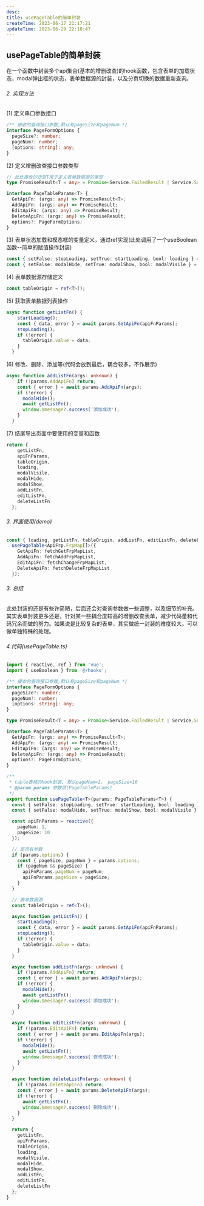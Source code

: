 ```yaml
---
desc: 
title: usePageTable的简单封装
createTime: 2023-06-17 21:17:21
updateTime: 2023-06-29 22:10:47
---
```


## usePageTable的简单封装

​		在一个函数中封装多个api集合(基本的增删改查)的hook函数，包含表单的加载状态，modal弹出框的状态，表单数据源的封装，以及分页切换的数据重新查询。

###### 2. 实现方法

(1) 定义串口参数接口

```typescript [code]
/** 接收的查询接口参数,默认有pageSize和pageNum */
interface PageFormOptions {
  pageSize?: number;
  pageNum?: number;
  [options: string]: any;
}
```

(2) 定义增删改查接口参数类型

```typescript [code]
// 此处接收的泛型T用于定义表单数据源的类型
type PromiseResult<T = any> = Promise<Service.FailedResult | Service.SuccessResult<T>>;

interface PageTableParams<T> {
  GetApiFn: (args: any) => PromiseResult<T>;
  AddApiFn: (args: any) => PromiseResult;
  EditApiFn: (args: any) => PromiseResult;
  DeleteApiFn: (args: any) => PromiseResult;
  options?: PageFormOptions;
}
```

(3) 表单状态加载和模态框的变量定义，通过ref实现(此处调用了一个useBoolean函数--简单的赋值操作封装)

```typescript [code]
const { setFalse: stopLoading, setTrue: startLoading, bool: loading } = useBoolean();
const { setFalse: modalHide, setTrue: modalShow, bool: modalVisile } = useBoolean();
```

(4) 表单数据源存储定义

```typescript [code]
const tableOrigin = ref<T>();
```

(5) 获取表单数据列表操作

```typescript [code]
async function getListFn() {
    startLoading();
    const { data, error } = await params.GetApiFn(apiFnParams);
    stopLoading();
    if (!error) {
      tableOrigin.value = data;
    }
  }
```

(6) 修改、删除、添加等(代码会放到最后，耦合较多，不作展示)

```typescript [code]
async function addListFn(args: unknown) {
    if (!params.AddApiFn) return;
    const { error } = await params.AddApiFn(args);
    if (!error) {
      modalHide();
      await getListFn();
      window.$message?.success('添加成功');
    }
  }
```

(7) 结尾导出页面中要使用的变量和函数

```typescript [code]
return {
    getListFn,
    apiFnParams,
    tableOrigin,
    loading,
    modalVisile,
    modalHide,
    modalShow,
    addListFn,
    editListFn,
    deleteListFn
  };
```

###### 3. 界面使用(demo)

```typescript [code]
const { loading, getListFn, tableOrigin, addListFn, editListFn, deleteListFn, modalHide, modalShow, modalVisile } =
  usePageTable<ApiFrp.FrpMap[]>({
    GetApiFn: fetchGetFrpMapList,
    AddApiFn: fetchAddFrpMapList,
    EditApiFn: fetchChangeFrpMapList,
    DeleteApiFn: fetchDeleteFrpMapList
  });

```

###### 3. 总结

​		此处封装的还是有些许简陋，后面还会对查询参数做一些调整，以及细节的补充。其实表单封装更多还是，针对某一些耦合度较高的增删改查表单，减少代码量和代码冗余而做的努力。如果说是比较复杂的表单，其实做统一封装的难度较大。可以做单独特殊的处理。

###### 4.代码(usePageTable.ts)

```typescript [usePageTable.ts]
import { reactive, ref } from 'vue';
import { useBoolean } from '@/hooks';

/** 接收的查询接口参数,默认有pageSize和pageNum */
interface PageFormOptions {
  pageSize?: number;
  pageNum?: number;
  [options: string]: any;
}

type PromiseResult<T = any> = Promise<Service.FailedResult | Service.SuccessResult<T>>;

interface PageTableParams<T> {
  GetApiFn: (args: any) => PromiseResult<T>;
  AddApiFn: (args: any) => PromiseResult;
  EditApiFn: (args: any) => PromiseResult;
  DeleteApiFn: (args: any) => PromiseResult;
  options?: PageFormOptions;
}

/**
 * table表格的hook封装, 默认pageNum=1， pageSize=10
 * @param params 参数项(PageTableParams)
 */
export function usePageTable<T>(params: PageTableParams<T>) {
  const { setFalse: stopLoading, setTrue: startLoading, bool: loading } = useBoolean();
  const { setFalse: modalHide, setTrue: modalShow, bool: modalVisile } = useBoolean();

  const apiFnParams = reactive({
    pageNum: 1,
    pageSize: 10
  });

  // 是否有参数
  if (params.options) {
    const { pageSize, pageNum } = params.options;
    if (pageNum && pageSize) {
      apiFnParams.pageNum = pageNum;
      apiFnParams.pageSize = pageSize;
    }
  }

  // 表单数据源
  const tableOrigin = ref<T>();

  async function getListFn() {
    startLoading();
    const { data, error } = await params.GetApiFn(apiFnParams);
    stopLoading();
    if (!error) {
      tableOrigin.value = data;
    }
  }

  async function addListFn(args: unknown) {
    if (!params.AddApiFn) return;
    const { error } = await params.AddApiFn(args);
    if (!error) {
      modalHide();
      await getListFn();
      window.$message?.success('添加成功');
    }
  }

  async function editListFn(args: unknown) {
    if (!params.EditApiFn) return;
    const { error } = await params.EditApiFn(args);
    if (!error) {
      modalHide();
      await getListFn();
      window.$message?.success('修改成功');
    }
  }

  async function deleteListFn(args: unknown) {
    if (!params.DeleteApiFn) return;
    const { error } = await params.DeleteApiFn(args);
    if (!error) {
      await getListFn();
      window.$message?.success('删除成功');
    }
  }

  return {
    getListFn,
    apiFnParams,
    tableOrigin,
    loading,
    modalVisile,
    modalHide,
    modalShow,
    addListFn,
    editListFn,
    deleteListFn
  };
}

```